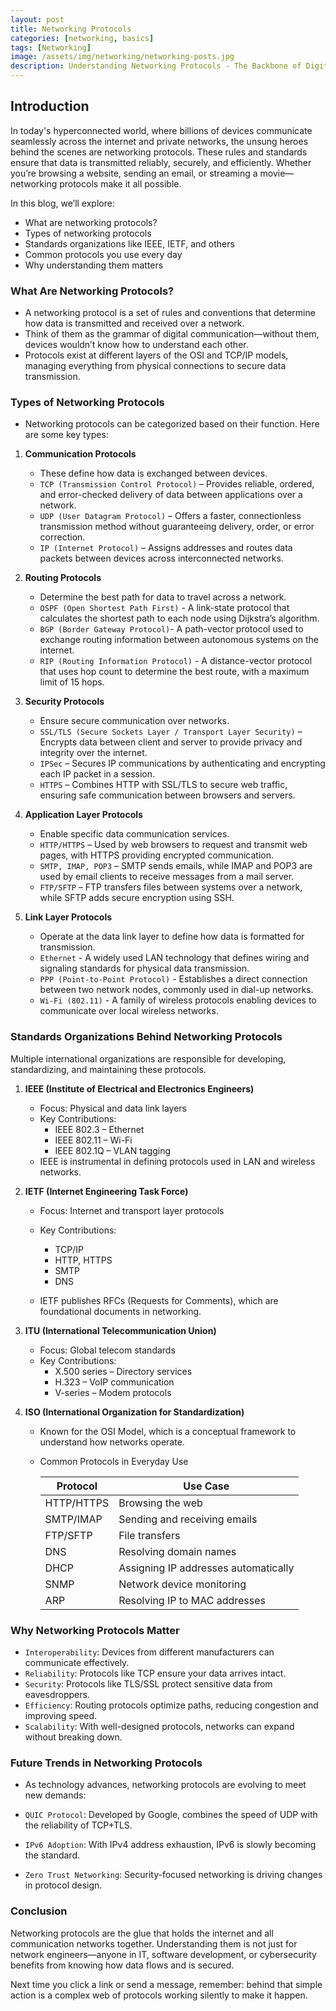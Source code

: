 ```yaml
---
layout: post
title: Networking Protocols
categories: [networking, basics]
tags: [Networking]
image: /assets/img/networking/networking-posts.jpg
description: Understanding Networking Protocols - The Backbone of Digital Communication
---
```


## Introduction

In today's hyperconnected world, where billions of devices communicate seamlessly across the internet and private networks, the unsung heroes behind the scenes are networking protocols. These rules and standards ensure that data is transmitted reliably, securely, and efficiently. Whether you’re browsing a website, sending an email, or streaming a movie—networking protocols make it all possible.

In this blog, we’ll explore:

- What are networking protocols?
- Types of networking protocols
- Standards organizations like IEEE, IETF, and others
- Common protocols you use every day
- Why understanding them matters

### What Are Networking Protocols?

- A networking protocol is a set of rules and conventions that determine how data is transmitted and received over a network.
- Think of them as the grammar of digital communication—without them, devices wouldn’t know how to understand each other.
- Protocols exist at different layers of the OSI and TCP/IP models, managing everything from physical connections to secure data transmission.

### Types of Networking Protocols

- Networking protocols can be categorized based on their function. Here are some key types:

1. **Communication Protocols**

    - These define how data is exchanged between devices.
    - `TCP (Transmission Control Protocol)` – Provides reliable, ordered, and error-checked delivery of data between applications over a network.
    - `UDP (User Datagram Protocol)` – Offers a faster, connectionless transmission method without guaranteeing delivery, order, or error correction.
    - `IP (Internet Protocol)` – Assigns addresses and routes data packets between devices across interconnected networks.

2. **Routing Protocols**

    - Determine the best path for data to travel across a network.
    - `OSPF (Open Shortest Path First)` - A link-state protocol that calculates the shortest path to each node using Dijkstra’s algorithm.
    - `BGP (Border Gateway Protocol)`- A path-vector protocol used to exchange routing information between autonomous systems on the internet.
    - `RIP (Routing Information Protocol)` - A distance-vector protocol that uses hop count to determine the best route, with a maximum limit of 15 hops.

3. **Security Protocols**

    - Ensure secure communication over networks.
    - `SSL/TLS (Secure Sockets Layer / Transport Layer Security)` – Encrypts data between client and server to provide privacy and integrity over the internet.
    - `IPSec` – Secures IP communications by authenticating and encrypting each IP packet in a session.
    - `HTTPS` – Combines HTTP with SSL/TLS to secure web traffic, ensuring safe communication between browsers and servers.

4. **Application Layer Protocols**

    - Enable specific data communication services.
    - `HTTP/HTTPS` – Used by web browsers to request and transmit web pages, with HTTPS providing encrypted communication.
    - `SMTP, IMAP, POP3` – SMTP sends emails, while IMAP and POP3 are used by email clients to receive messages from a mail server.
    - `FTP/SFTP` – FTP transfers files between systems over a network, while SFTP adds secure encryption using SSH.

5. **Link Layer Protocols**

    - Operate at the data link layer to define how data is formatted for transmission.
    - `Ethernet` - A widely used LAN technology that defines wiring and signaling standards for physical data transmission.
    - `PPP (Point-to-Point Protocol)` - Establishes a direct connection between two network nodes, commonly used in dial-up networks.
    - `Wi-Fi (802.11)` - A family of wireless protocols enabling devices to communicate over local wireless networks.

### Standards Organizations Behind Networking Protocols

Multiple international organizations are responsible for developing, standardizing, and maintaining these protocols.

1. **IEEE (Institute of Electrical and Electronics Engineers)**

    - Focus: Physical and data link layers
    - Key Contributions:
      - IEEE 802.3 – Ethernet
      - IEEE 802.11 – Wi-Fi
      - IEEE 802.1Q – VLAN tagging
    - IEEE is instrumental in defining protocols used in LAN and wireless networks.

2. **IETF (Internet Engineering Task Force)**

    - Focus: Internet and transport layer protocols
    - Key Contributions:
      - TCP/IP
      - HTTP, HTTPS
      - SMTP
      - DNS

    - IETF publishes RFCs (Requests for Comments), which are foundational documents in networking.

3. **ITU (International Telecommunication Union)**

    - Focus: Global telecom standards
    - Key Contributions:
      - X.500 series – Directory services
      - H.323 – VoIP communication
      - V-series – Modem protocols

4. **ISO (International Organization for Standardization)**

    - Known for the OSI Model, which is a conceptual framework to understand how networks operate.
    - Common Protocols in Everyday Use

        | Protocol | Use Case                          |
        |----------|-----------------------------------|
        | HTTP/HTTPS | Browsing the web                |
        | SMTP/IMAP | Sending and receiving emails     |
        | FTP/SFTP  | File transfers                   |
        | DNS       | Resolving domain names           |
        | DHCP      | Assigning IP addresses automatically |
        | SNMP      | Network device monitoring        |
        | ARP       | Resolving IP to MAC addresses    |

### Why Networking Protocols Matter

- `Interoperability`: Devices from different manufacturers can communicate effectively.
- `Reliability`: Protocols like TCP ensure your data arrives intact.
- `Security`: Protocols like TLS/SSL protect sensitive data from eavesdroppers.
- `Efficiency`: Routing protocols optimize paths, reducing congestion and improving speed.
- `Scalability`: With well-designed protocols, networks can expand without breaking down.

### Future Trends in Networking Protocols

- As technology advances, networking protocols are evolving to meet new demands:

- `QUIC Protocol`: Developed by Google, combines the speed of UDP with the reliability of TCP+TLS.
- `IPv6 Adoption`: With IPv4 address exhaustion, IPv6 is slowly becoming the standard.
- `Zero Trust Networking`: Security-focused networking is driving changes in protocol design.

### Conclusion

Networking protocols are the glue that holds the internet and all communication networks together. Understanding them is not just for network engineers—anyone in IT, software development, or cybersecurity benefits from knowing how data flows and is secured.

Next time you click a link or send a message, remember: behind that simple action is a complex web of protocols working silently to make it happen.
